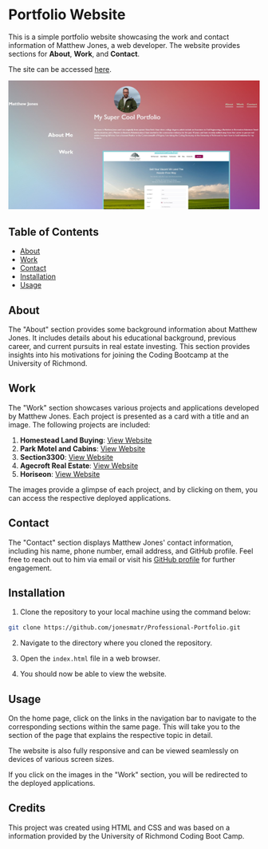 # Portfolio Website

This is a simple portfolio website showcasing the work and contact information of Matthew Jones, a web developer. The website provides sections for **About**, **Work**, and **Contact**.

The site can be accessed [here](https://jonesmatr.github.io/Professional-Portfolio/).

![Professional Portfolio](./assets/img/portfolio-website.jpg)

## Table of Contents

- [About](#about)
- [Work](#work)
- [Contact](#contact)
- [Installation](#installation)
- [Usage](#usage)

## About

The "About" section provides some background information about Matthew Jones. It includes details about his educational background, previous career, and current pursuits in real estate investing. This section provides insights into his motivations for joining the Coding Bootcamp at the University of Richmond.

## Work

The "Work" section showcases various projects and applications developed by Matthew Jones. Each project is presented as a card with a title and an image. The following projects are included:

1. **Homestead Land Buying**: [View Website](https://www.homesteadlandbuying.com/)
2. **Park Motel and Cabins**: [View Website](https://www.parkmotelandcabins.com/)
3. **Section3300**: [View Website](https://www.section3300.com/)
4. **Agecroft Real Estate**: [View Website](https://www.agecroftrealestate.com/)
5. **Horiseon**: [View Website](https://jonesmatr.github.io/Module-1-Challenge/)

The images provide a glimpse of each project, and by clicking on them, you can access the respective deployed applications.

## Contact

The "Contact" section displays Matthew Jones' contact information, including his name, phone number, email address, and GitHub profile. Feel free to reach out to him via email or visit his [GitHub profile](https://github.com/jonesmatr) for further engagement.

## Installation

1. Clone the repository to your local machine using the command below:
```bash
git clone https://github.com/jonesmatr/Professional-Portfolio.git
``` 
2. Navigate to the directory where you cloned the repository.

3. Open the `index.html` file in a web browser.

4. You should now be able to view the website.

## Usage

On the home page, click on the links in the navigation bar to navigate to the corresponding sections within the same page. This will take you to the section of the page that explains the respective topic in detail.

The website is also fully responsive and can be viewed seamlessly on devices of various screen sizes.

If you click on the images in the "Work" section, you will be redirected to the deployed applications.

## Credits

This project was created using HTML and CSS and was based on a information provided by the University of Richmond Coding Boot Camp. 
